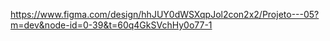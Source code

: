 https://www.figma.com/design/hhJUY0dWSXqpJol2con2x2/Projeto---05?m=dev&node-id=0-39&t=60q4GkSVchHy0o77-1
